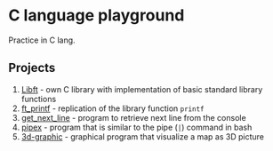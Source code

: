 # C language playground

Practice in C lang.

## Projects

1. [Libft](projects/libft/README.md) - own C library with implementation of basic standard library functions
1. [ft_printf](projects/ft_printf/README.md) - replication of the library function `printf`
1. [get_next_line](projects/get_next_line/README.md) - program to retrieve next line from the console
1. [pipex](projects/pipex/README.md) - program that is similar to the pipe (`|`) command in bash
1. [3d-graphic](projects/3d-graphic/README.md) - graphical program that visualize a map as 3D picture
